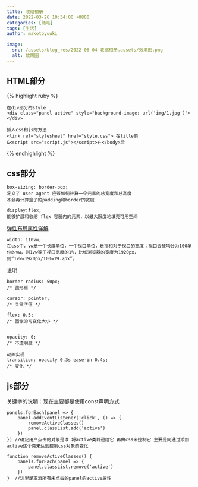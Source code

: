 ```yaml
---
title: 收缩相册
date: 2022-03-26 10:34:00 +0800
categories: [随笔]
tags: [生活]
author: makotoyuuki

image:
  src: /assets/blog_res/2022-06-04-收缩相册.assets/效果图.png
  alt: 效果图
---
```


## HTML部分

{% highlight ruby %}

    在div部分的style
    <div class="panel active" style="background-image: url('img/1.jpg')"></div>

    插入css和js的方法
    <link rel="stylesheet" href="style.css"> 在title前
    &<script src="script.js"></script>在</body>后

{% endhighlight %}



## css部分

```
box-sizing: border-box;
定义了 user agent 应该如何计算一个元素的总宽度和总高度
不会再计算盒子的padding和border的宽度
```
```
display:flex;
能够扩展和收缩 flex 容器内的元素，以最大限度地填充可用空间
```
[弹性布局属性详解](https://www.cnblogs.com/hellocd/p/10443237.html)

```vw单位
width: 110vw;
在css中，vw是一个长度单位，一个视口单位，是指相对于视口的宽度；视口会被均分为100单位的vw，则1vw等于视口宽度的1%，比如浏览器的宽度为1920px，则“1vw=1920px/100=19.2px”。

```
[说明](https://www.php.cn/css-tutorial-466335.html)


    border-radius: 50px;
    /* 圆形框 */

    cursor: pointer;
    /* 关键字值 */

    flex: 0.5;
    /* 图像的可变化大小 */


    opacity: 0;
    /* 不透明度 */

    动画实现
    transition: opacity 0.3s ease-in 0.4s;
    /* 变化 */

## js部分

关键字的说明：现在主要都是使用const声明方式

```forEach函数
panels.forEach(panel => {  
    panel.addEventListener('click', () => {
        removeActiveClasses()
        panel.classList.add('active')
    })
}) //确定用户点击的对象是谁 将active类转递给它 再由css来控制它 主要是同通过添加active这个类来达到控制css对象的变化

function removeActiveClasses() {
    panels.forEach(panel => {
        panel.classList.remove('active')
    })
}  //这里是取消所有未点击的panel的active属性
```

